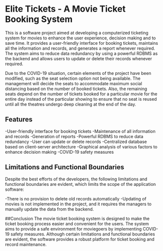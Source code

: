 # Elite Tickets - A Movie Ticket Booking System

This is a software project aimed at developing a computerized ticketing system for movies to enhance the user experience, decision making and to save time. It provides a user-friendly interface for booking tickets, maintains all the information and records, and generates a report whenever required. The system aims to reduce data redundancy by using a powerful RDBMS as the backend and allows users to update or delete their records whenever required.

Due to the COVID-19 situation, certain elements of the project have been modified, such as the seat selection option not being available. The management will decide the seats to accommodate maximum social distancing based on the number of booked tickets. Also, the remaining seats depend on the number of tickets booked for a particular movie for the entire day instead of the particular showing to ensure that no seat is reused until all the theatres undergo deep cleaning at the end of the day.

## Features
-User-friendly interface for booking tickets
-Maintenance of all information and records
-Generation of reports
-Powerful RDBMS to reduce data redundancy
-User can update or delete records
-Centralized database based on client-server architecture
-Graphical analysis of various factors to enhance decision making
-COVID-19 safety measures

## Limitations and Functional Boundaries
Despite the best efforts of the developers, the following limitations and functional boundaries are evident, which limits the scope of the application software:

-There is no provision to delete old records automatically
-Updating of movies is not implemented in the project, and it requires the managers to manually update the data from the backend.

##Conclusion
The movie ticket booking system is designed to make the ticket booking process easier and convenient for the users. The system aims to provide a safe environment for moviegoers by implementing COVID-19 safety measures. Although certain limitations and functional boundaries are evident, the software provides a robust platform for ticket booking and record maintenance.
